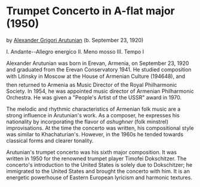 # Trumpet Concerto in A-flat major (1950)

by [Alexander Grigori Arutunian](https://en.wikipedia.org/wiki/Alexander_Arutiunian) (b. September 23, 1920) 

I. Andante--Allegro energico
II. Meno mosso
III. Tempo I

Alexander Arutunian was born in Erevan, Armenia, on September 23, 1920 and graduated from the Erevan Conservatory 1941. He studied composition with Litinsky in Moscow at the House of Armenian Culture (1946&#150;48), and then returned to Armenia as Music Director of the Royal Philharmonic Society. In 1954, he was appointed music director of Armenian Philharmonic Orchestra. He was given a "People's Artist of the USSR" award in 1970.

The melodic and rhythmic characteristics of Armenian folk music are a strong influence in Arutunian's work. As a composer, he expresses his nationality by incorporating the flavor of *ashughner* (folk minstrel) improvisations. At the time the concerto was written, his compositional style was similar to Khachaturian's.  However, in the 1960s he tended towards classical forms and clearer tonality.

Arutunian's trumpet concerto was his sixth major composition. It was written in 1950 for the renowned trumpet player Timofei Dokschitzer. The concerto's introduction to the United States is solely due to Dokschitzer; he immigrated to the United States and brought the concerto with him. It is an energetic powerhouse of Eastern European lyricism and harmonic textures.
